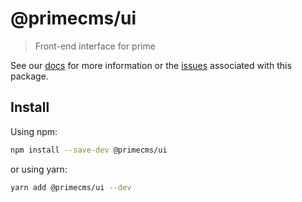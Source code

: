 # @primecms/ui

> Front-end interface for prime

See our [docs](https://birkir.github.io/prime) for more information or the [issues](https://github.com/birkir/prime/issues) associated with this package.

## Install

Using npm:

```sh
npm install --save-dev @primecms/ui
```

or using yarn:

```sh
yarn add @primecms/ui --dev
```
